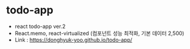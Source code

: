 # todo-app

- react todo-app ver.2  
- React.memo, react-virtualized (컴포넌트 성능 최적화, 기본 데이터 2,500)
- Link : https://donghyuk-yoo.github.io/todo-app/
